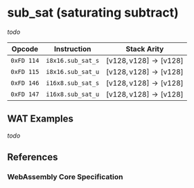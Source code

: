 
# sub_sat (saturating subtract)

_todo_



| Opcode     | Instruction       | Stack Arity |
|------------|-------------------|-------------|
| `0xFD 114` | `i8x16.sub_sat_s` | $[ \mathsf{v128}, \mathsf{v128} ] \to [ \mathsf{v128} ]$ |
| `0xFD 115` | `i8x16.sub_sat_u` | $[ \mathsf{v128}, \mathsf{v128} ] \to [ \mathsf{v128} ]$ |
| `0xFD 146` | `i16x8.sub_sat_s` | $[ \mathsf{v128}, \mathsf{v128} ] \to [ \mathsf{v128} ]$ |
| `0xFD 147` | `i16x8.sub_sat_u` | $[ \mathsf{v128}, \mathsf{v128} ] \to [ \mathsf{v128} ]$ |


## WAT Examples

_todo_

## References

### WebAssembly Core Specification

[^§2.4.2]: _Structure, Vector Instructions_ - <https://webassembly.github.io/spec/core/bikeshed/#vector-instructions%E2%91%A0>
[^§4.3.2.44]: _Execution, Integer Operations, isubsat_uN_ - <https://webassembly.github.io/spec/core/bikeshed/#-hrefop-isubsat-umathrmisubsat_u_n-i_1-i_2>
[^§4.3.2.45]: _Execution, Integer Operations, isubsat_sN_ - <https://webassembly.github.io/spec/core/bikeshed/#-hrefop-isubsat-smathrmisubsat_s_n-i_1-i_2>
[^§4.3-aux-sat]: _Execution, Numerics, Saturation of integers_ - <https://webassembly.github.io/spec/core/bikeshed/#aux-sat-u>
